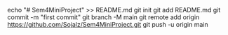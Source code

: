 echo "# Sem4MiniProject" >> README.md
git init
git add README.md
git commit -m "first commit"
git branch -M main
git remote add origin https://github.com/Sojalz/Sem4MiniProject.git
git push -u origin main

